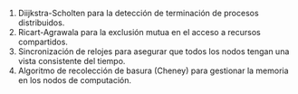 1. Diijkstra-Scholten para la detección de terminación de procesos distribuidos.
2. Ricart-Agrawala para la exclusión mutua en el acceso a recursos compartidos.
3. Sincronización de relojes para asegurar que todos los nodos tengan una vista consistente
del tiempo. 
4. Algoritmo de recolección de basura (Cheney) para gestionar la memoria en los nodos de
computación.
